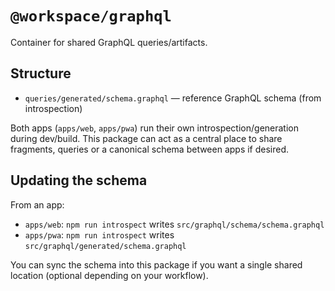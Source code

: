 # `@workspace/graphql`

Container for shared GraphQL queries/artifacts.

## Structure

- `queries/generated/schema.graphql` — reference GraphQL schema (from introspection)

Both apps (`apps/web`, `apps/pwa`) run their own introspection/generation during dev/build. This package can act as a central place to share fragments, queries or a canonical schema between apps if desired.

## Updating the schema

From an app:

- `apps/web`: `npm run introspect` writes `src/graphql/schema/schema.graphql`
- `apps/pwa`: `npm run introspect` writes `src/graphql/generated/schema.graphql`

You can sync the schema into this package if you want a single shared location (optional depending on your workflow).
